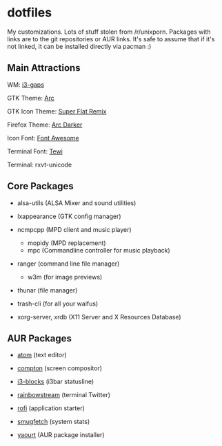 dotfiles
========
My customizations. Lots of stuff stolen from /r/unixporn.
Packages with links are to the git repositories or AUR links.
It's safe to assume that if it's not linked, it can be installed directly via pacman :)

Main Attractions
----------------

WM: [i3-gaps](https://aur.archlinux.org/i3-gaps-next-git.git)

GTK Theme: [Arc](https://aur.archlinux.org/gtk-theme-arc-git.git)

GTK Icon Theme: [Super Flat Remix](https://aur.archlinux.org/super-flat-remix-icon-theme.git)

Firefox Theme: [Arc Darker](https://addons.mozilla.org/En-us/firefox/addon/arc-darker-theme/)

Icon Font: [Font Awesome](https://aur.archlinux.org/ttf-font-awesome.git)

Terminal Font: [Tewi](https://aur.archlinux.org/bdf-tewi-git.git)

Terminal: rxvt-unicode 

Core Packages
-------------

* alsa-utils (ALSA Mixer and sound utilities)

* lxappearance (GTK config manager)

* ncmpcpp (MPD client and music player)
  * mopidy (MPD replacement) 
  * mpc (Commandline controller for music playback)

* ranger (command line file manager)
  * w3m (for image previews)

* thunar (file manager)

* trash-cli (for all your waifus)

* xorg-server, xrdb (X11 Server and X Resources Database)

AUR Packages
------------

* [atom](https://aur.archlinux.org/atom-editor.git) (text editor)

* [compton](https://aur.archlinux.org/compton.git) (screen compositor)

* [i3-blocks](https://aur.archlinux.org/i3blocks-gaps-git.git) (i3bar statusline)

* [rainbowstream](https://aur.archlinux.org/rainbowstream.git) (terminal Twitter)

* [rofi](https://aur.archlinux.org/rofi-git.git) (application starter)

* [smugfetch](https://aur.archlinux.org/neofetch-git.git) (system stats)

* [yaourt](https://aur.archlinux.org/yaourt.git) (AUR package installer)
